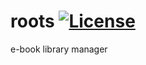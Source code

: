 roots [![License](http://img.shields.io/badge/License-Apache%202.0-green.svg)](http://www.apache.org/licenses/LICENSE-2.0.txt)
=====

e-book library manager
